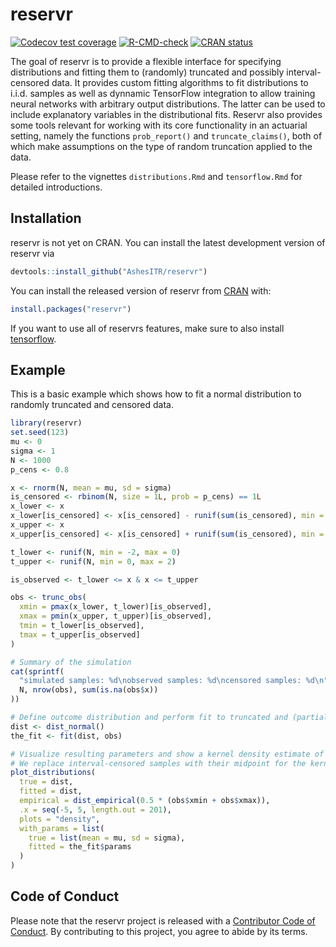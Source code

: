 
# reservr

<!-- badges: start -->
[![Codecov test coverage](https://codecov.io/gh/AshesITR/reservr/branch/master/graph/badge.svg)](https://app.codecov.io/gh/AshesITR/reservr?branch=master)
[![R-CMD-check](https://github.com/AshesITR/reservr/workflows/R-CMD-check/badge.svg)](https://github.com/AshesITR/reservr/actions)
[![CRAN status](https://www.r-pkg.org/badges/version/reservr)](https://CRAN.R-project.org/package=reservr)
<!-- badges: end -->

The goal of reservr is to provide a flexible interface for specifying distributions and fitting them to (randomly) 
truncated and possibly interval-censored data.
It provides custom fitting algorithms to fit distributions to i.i.d. samples as well as dynnamic TensorFlow
integration to allow training neural networks with arbitrary output distributions.
The latter can be used to include explanatory variables in the distributional fits.
Reservr also provides some tools relevant for working with its core functionality in an actuarial setting, namely the
functions `prob_report()` and `truncate_claims()`, both of which make assumptions on the type of random truncation
applied to the data.

Please refer to the vignettes `distributions.Rmd` and `tensorflow.Rmd` for detailed introductions.

## Installation

reservr is not yet on CRAN.
You can install the latest development version of reservr via
``` r
devtools::install_github("AshesITR/reservr")
```

You can install the released version of reservr from [CRAN](https://CRAN.R-project.org) with:
``` r
install.packages("reservr")
```

If you want to use all of reservrs features, make sure to also install
[tensorflow](https://tensorflow.rstudio.com/installation/).

## Example

This is a basic example which shows how to fit a normal distribution to randomly truncated and censored data.

``` r
library(reservr)
set.seed(123)
mu <- 0
sigma <- 1
N <- 1000
p_cens <- 0.8

x <- rnorm(N, mean = mu, sd = sigma)
is_censored <- rbinom(N, size = 1L, prob = p_cens) == 1L
x_lower <- x
x_lower[is_censored] <- x[is_censored] - runif(sum(is_censored), min = 0, max = 0.5)
x_upper <- x
x_upper[is_censored] <- x[is_censored] + runif(sum(is_censored), min = 0, max = 0.5)

t_lower <- runif(N, min = -2, max = 0)
t_upper <- runif(N, min = 0, max = 2)

is_observed <- t_lower <= x & x <= t_upper

obs <- trunc_obs(
  xmin = pmax(x_lower, t_lower)[is_observed],
  xmax = pmin(x_upper, t_upper)[is_observed],
  tmin = t_lower[is_observed],
  tmax = t_upper[is_observed]
)

# Summary of the simulation
cat(sprintf(
  "simulated samples: %d\nobserved samples: %d\ncensored samples: %d\n", 
  N, nrow(obs), sum(is.na(obs$x))
))

# Define outcome distribution and perform fit to truncated and (partially) censored sample
dist <- dist_normal()
the_fit <- fit(dist, obs)

# Visualize resulting parameters and show a kernel density estimate of the samples.
# We replace interval-censored samples with their midpoint for the kernel density estimate.
plot_distributions(
  true = dist,
  fitted = dist, 
  empirical = dist_empirical(0.5 * (obs$xmin + obs$xmax)), 
  .x = seq(-5, 5, length.out = 201), 
  plots = "density", 
  with_params = list(
    true = list(mean = mu, sd = sigma), 
    fitted = the_fit$params
  )
)
```

## Code of Conduct

Please note that the reservr project is released with a
[Contributor Code of Conduct](https://contributor-covenant.org/version/2/0/CODE_OF_CONDUCT.html).
By contributing to this project, you agree to abide by its terms.
